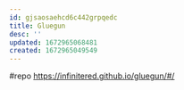 ```yaml
---
id: gjsaosaehcd6c442grpqedc
title: Gluegun
desc: ''
updated: 1672965068481
created: 1672965049549
---
```


#repo https://infinitered.github.io/gluegun/#/